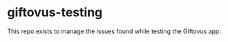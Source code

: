 giftovus-testing
================

This repo exists to manage the issues found while testing the Giftovus app.